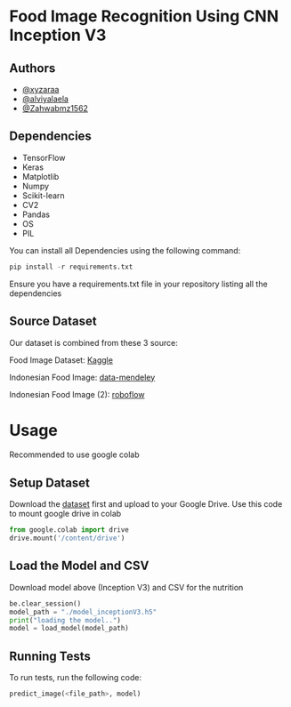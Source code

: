 # Food Image Recognition Using CNN Inception V3

## Authors

- [@xyzaraa](https://github.com/xyzaraa)
- [@alviyalaela](https://github.com/alviyalaela)
- [@Zahwabmz1562](https://github.com/Zahwabmz1562)

## Dependencies

- TensorFlow
- Keras
- Matplotlib
- Numpy
- Scikit-learn
- CV2
- Pandas
- OS
- PIL

You can install all Dependencies using the following command: 
```python
pip install -r requirements.txt
```

Ensure you have a requirements.txt file in your repository listing all the dependencies



## Source Dataset
Our dataset is combined from these 3 source:

Food Image Dataset: 
[Kaggle](https://www.kaggle.com/code/artgor/food-recognition-challenge-eda)

Indonesian Food Image:
[data-mendeley](https://data.mendeley.com/datasets/vtjd68bmwt)

Indonesian Food Image (2):
[roboflow](https://universe.roboflow.com/traditional-food/traditional-foodv1)
# Usage
Recommended to use google colab

## Setup Dataset
Download the 
[dataset](https://drive.google.com/drive/folders/1LWnoDDsqY1ixVTtD1Pl0w39D-Hwvssdo?usp=sharing) first and upload to your Google Drive. Use this code to mount google drive in colab
```python
from google.colab import drive
drive.mount('/content/drive')
```

## Load the Model and CSV

Download model above (Inception V3) and CSV for the nutrition

```python
be.clear_session()
model_path = "./model_inceptionV3.h5"
print("loading the model..")
model = load_model(model_path)
```
    
## Running Tests

To run tests, run the following code:

```python
predict_image(<file_path>, model)
```

